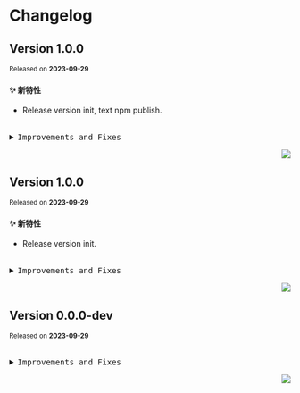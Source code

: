 # Changelog

## Version&nbsp;1.0.0

<sup>Released on **2023-09-29**</sup>

#### ✨ 新特性

- Release version init, text npm publish.

<br/>

<details>
<summary><kbd>Improvements and Fixes</kbd></summary>

#### What's improved

- Release version init ([e411322](https://github.com/eternallycyf/ims-template/commit/e411322))
- Text npm publish ([71e5c00](https://github.com/eternallycyf/ims-template/commit/71e5c00))

</details>

<div align="right">

[![](https://img.shields.io/badge/-BACK_TO_TOP-151515?style=flat-square)](#readme-top)

</div>

## Version&nbsp;1.0.0

<sup>Released on **2023-09-29**</sup>

#### ✨ 新特性

- Release version init.

<br/>

<details>
<summary><kbd>Improvements and Fixes</kbd></summary>

#### What's improved

- Release version init ([e411322](https://github.com/eternallycyf/ims-template/commit/e411322))

</details>

<div align="right">

[![](https://img.shields.io/badge/-BACK_TO_TOP-151515?style=flat-square)](#readme-top)

</div>

## Version&nbsp;0.0.0-dev

<sup>Released on **2023-09-29**</sup>

<br/>

<details>
<summary><kbd>Improvements and Fixes</kbd></summary>

</details>

<div align="right">

[![](https://img.shields.io/badge/-BACK_TO_TOP-151515?style=flat-square)](#readme-top)

</div>
